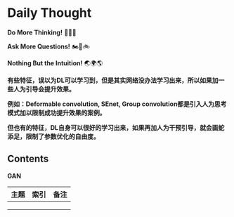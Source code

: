 # Daily Thought
**Do More Thinking!** 🐉🐲🦕

**Ask More Questions!** 🏍🛵🚲

**Nothing But the Intuition!** 🌏🌍🌎



**有些特征，误以为DL可以学习到，但是其实网络没办法学习出来，所以如果加一些人为引导会提升效果。**

**例如：Deformable convolution, SEnet, Group convolution都是引入人为思考模式加以限制成功提升效果的案例。**

**但也有的特征，DL自身可以很好的学习出来，如果再加人为干预引导，就会画蛇添足，限制了参数优化的自由度。**

## Contents
**GAN**

主题 | 索引 | 备注   
-|-|-
 |  |  |
 |  |  |
 |  |  |
